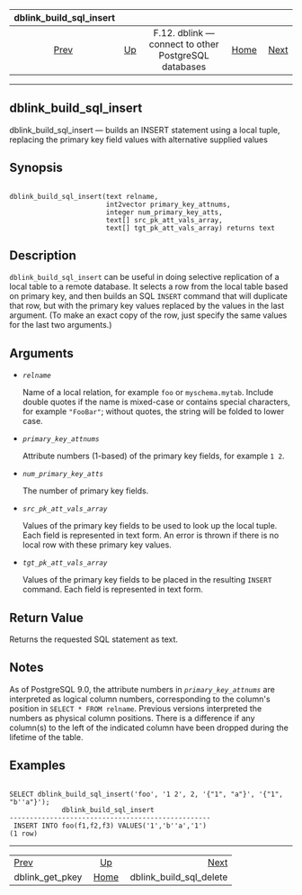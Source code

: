 <!--?xml version="1.0" encoding="UTF-8" standalone="no"?-->

|                dblink\_build\_sql\_insert               |                                                                          |                                                      |                                                       |                                                                         |
| :-----------------------------------------------------: | :----------------------------------------------------------------------- | :--------------------------------------------------: | ----------------------------------------------------: | ----------------------------------------------------------------------: |
| [Prev](contrib-dblink-get-pkey.html "dblink_get_pkey")  | [Up](dblink.html "F.12. dblink — connect to other PostgreSQL databases") | F.12. dblink — connect to other PostgreSQL databases | [Home](index.html "PostgreSQL 17devel Documentation") |  [Next](contrib-dblink-build-sql-delete.html "dblink_build_sql_delete") |

***

[]()

## dblink\_build\_sql\_insert

dblink\_build\_sql\_insert — builds an INSERT statement using a local tuple, replacing the primary key field values with alternative supplied values

## Synopsis

```

dblink_build_sql_insert(text relname,
                        int2vector primary_key_attnums,
                        integer num_primary_key_atts,
                        text[] src_pk_att_vals_array,
                        text[] tgt_pk_att_vals_array) returns text
```

## Description

`dblink_build_sql_insert` can be useful in doing selective replication of a local table to a remote database. It selects a row from the local table based on primary key, and then builds an SQL `INSERT` command that will duplicate that row, but with the primary key values replaced by the values in the last argument. (To make an exact copy of the row, just specify the same values for the last two arguments.)

## Arguments

*   *`relname`*

    Name of a local relation, for example `foo` or `myschema.mytab`. Include double quotes if the name is mixed-case or contains special characters, for example `"FooBar"`; without quotes, the string will be folded to lower case.

*   *`primary_key_attnums`*

    Attribute numbers (1-based) of the primary key fields, for example `1 2`.

*   *`num_primary_key_atts`*

    The number of primary key fields.

*   *`src_pk_att_vals_array`*

    Values of the primary key fields to be used to look up the local tuple. Each field is represented in text form. An error is thrown if there is no local row with these primary key values.

*   *`tgt_pk_att_vals_array`*

    Values of the primary key fields to be placed in the resulting `INSERT` command. Each field is represented in text form.

## Return Value

Returns the requested SQL statement as text.

## Notes

As of PostgreSQL 9.0, the attribute numbers in *`primary_key_attnums`* are interpreted as logical column numbers, corresponding to the column's position in `SELECT * FROM relname`. Previous versions interpreted the numbers as physical column positions. There is a difference if any column(s) to the left of the indicated column have been dropped during the lifetime of the table.

## Examples

```

SELECT dblink_build_sql_insert('foo', '1 2', 2, '{"1", "a"}', '{"1", "b''a"}');
             dblink_build_sql_insert
--------------------------------------------------
 INSERT INTO foo(f1,f2,f3) VALUES('1','b''a','1')
(1 row)
```

***

|                                                         |                                                                          |                                                                         |
| :------------------------------------------------------ | :----------------------------------------------------------------------: | ----------------------------------------------------------------------: |
| [Prev](contrib-dblink-get-pkey.html "dblink_get_pkey")  | [Up](dblink.html "F.12. dblink — connect to other PostgreSQL databases") |  [Next](contrib-dblink-build-sql-delete.html "dblink_build_sql_delete") |
| dblink\_get\_pkey                                       |           [Home](index.html "PostgreSQL 17devel Documentation")          |                                              dblink\_build\_sql\_delete |
